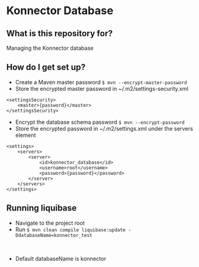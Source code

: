 # Konnector Database

## What is this repository for?

Managing the Konnector database

## How do I get set up?

* Create a Maven master password `$ mvn --encrypt-master-password`
* Store the encrypted master password in ~/.m2/settings-security.xml
```
<settingsSecurity>
    <master>{password}</master>
</settingsSecurity>
```
* Encrypt the database schema password `$ mvn --encrypt-password`
* Store the encrypted password in ~/.m2/settings.xml under the servers element
```
<settings>
    <servers>
        <server>
            <id>konnector_database</id>
            <username>root</username>
            <password>{password}</password>
        </server>
    </servers>
</settings>
```

## Running liquibase

* Navigate to the project root
* Run `$ mvn clean compile liquibase:update -DdatabaseName=konnector_test`

<br/>

* Default databaseName is konnector

